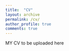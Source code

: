 ```yaml
---
title:  "CV"
layout: archive
permalink: /cv/
author_profile: true
comments: true
---
```


MY CV to be uploaded here
